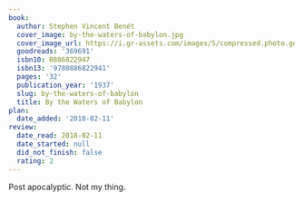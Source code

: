 ```yaml
---
book:
  author: Stephen Vincent Benét
  cover_image: by-the-waters-of-babylon.jpg
  cover_image_url: https://i.gr-assets.com/images/S/compressed.photo.goodreads.com/books/1240150319l/369691.jpg
  goodreads: '369691'
  isbn10: 0886822947
  isbn13: '9780886822941'
  pages: '32'
  publication_year: '1937'
  slug: by-the-waters-of-babylon
  title: By the Waters of Babylon
plan:
  date_added: '2018-02-11'
review:
  date_read: 2018-02-11
  date_started: null
  did_not_finish: false
  rating: 2
---
```


Post apocalyptic. Not my thing.
